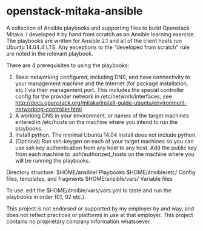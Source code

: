 # openstack-mitaka-ansible

A collection of Ansible playbooks and supporting files to build Openstack Mitaka. I developed it by hand from scratch as an Ansible learning exercise. The playbooks are written for Ansible 2.1 and all of the client hosts run Ubuntu 14.04.4 LTS. Any exceptions to the "developed from scratch" rule are noted in the relevant playbook.

There are 4 prerequisites to using the playbooks:
1) Basic networking configured, including DNS, and have connectivity to your management machine and the Internet (for package installation, etc.) via their management port. This includes the special controller config for the provider network in /etc/network/interfaces; see http://docs.openstack.org/mitaka/install-guide-ubuntu/environment-networking-controller.html.
2) A working DNS in your environment, or names of the target machines entered in /etc/hosts on the machine where you intend to run the playbooks.
3) Install python. The minimal Ubuntu 14.04 install does not include python.
4) (Optional) Run ssh-keygen on each of your target machines so you can use ssh key authentication from any host to any host. Add the public key from each machine to .ssh/authorized_hosts on the machine where you will be running the playbooks.

Directory structure:
$HOME/ansible/ Playbooks
$HOME/ansible/etc/ Config files, templates, and fragments
$HOME/ansible/vars/ Variable files

To use: edit the $HOME/ansible/vars/vars.yml to taste and run the playbooks in order (01, 02 etc.).

This project is not endorsed or supported by my employer by and way, and does not reflect practices or platforms in use at that employer. This project contains no proprietary company information whatsoever.
